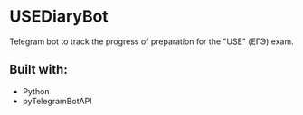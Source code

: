 # USEDiaryBot <i class="bi bi-telegram"></i>
Telegram bot to track the progress of preparation for the "USE" (ЕГЭ) exam.
## Built with:
* Python
* pyTelegramBotAPI
